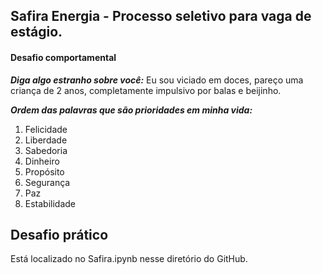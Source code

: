## Safira Energia - Processo seletivo para vaga de estágio.

#### Desafio comportamental

***Diga algo estranho sobre você:***
Eu sou viciado em doces, pareço uma criança de 2 anos, completamente impulsivo por balas e beijinho.

***Ordem das palavras que são prioridades em minha vida:***
1. Felicidade
2. Liberdade
3. Sabedoria
4. Dinheiro
5. Propósito
6. Segurança
7. Paz
8. Estabilidade

## Desafio prático
Está localizado no Safira.ipynb nesse diretório do GitHub.
